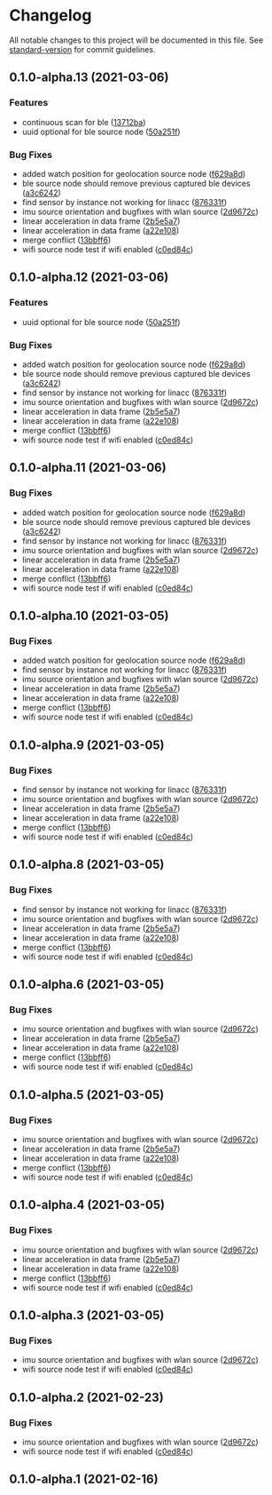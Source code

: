# Changelog

All notable changes to this project will be documented in this file. See [standard-version](https://github.com/conventional-changelog/standard-version) for commit guidelines.

## 0.1.0-alpha.13 (2021-03-06)


### Features

* continuous scan for ble ([13712ba](https://github.com/OpenHPS/openhps-react-native/commit/13712ba0c872ab60f10bffff280b1683180b2e1b))
* uuid optional for ble source node ([50a251f](https://github.com/OpenHPS/openhps-react-native/commit/50a251f9b55ec3d66d8ac504f24c1e242232d9ad))


### Bug Fixes

* added watch position for geolocation source node ([f629a8d](https://github.com/OpenHPS/openhps-react-native/commit/f629a8dfcac5cb91531f1aa160fbf819e388d598))
* ble source node should remove previous captured ble devices ([a3c6242](https://github.com/OpenHPS/openhps-react-native/commit/a3c624232b684e7a9b9e8b1406ac031df011cd24))
* find sensor by instance not working for linacc ([876331f](https://github.com/OpenHPS/openhps-react-native/commit/876331fae1e779e126263fdc72687bc241d1ebc6))
* imu source orientation and bugfixes with wlan source ([2d9672c](https://github.com/OpenHPS/openhps-react-native/commit/2d9672c28d178f49719e44eca2c4ab17b9ab3315))
* linear acceleration in data frame ([2b5e5a7](https://github.com/OpenHPS/openhps-react-native/commit/2b5e5a7961605e695b529ff5c8ec83cc5a054cdd))
* linear acceleration in data frame ([a22e108](https://github.com/OpenHPS/openhps-react-native/commit/a22e10891819bfd23294af9a1445b5b011a5dade))
* merge conflict ([13bbff6](https://github.com/OpenHPS/openhps-react-native/commit/13bbff6a82df167281d9642efc349b00b25db2f4))
* wifi source node test if wifi enabled ([c0ed84c](https://github.com/OpenHPS/openhps-react-native/commit/c0ed84c0ea92ee9ba3044228d3bd5acbb9fda143))

## 0.1.0-alpha.12 (2021-03-06)


### Features

* uuid optional for ble source node ([50a251f](https://github.com/OpenHPS/openhps-react-native/commit/50a251f9b55ec3d66d8ac504f24c1e242232d9ad))


### Bug Fixes

* added watch position for geolocation source node ([f629a8d](https://github.com/OpenHPS/openhps-react-native/commit/f629a8dfcac5cb91531f1aa160fbf819e388d598))
* ble source node should remove previous captured ble devices ([a3c6242](https://github.com/OpenHPS/openhps-react-native/commit/a3c624232b684e7a9b9e8b1406ac031df011cd24))
* find sensor by instance not working for linacc ([876331f](https://github.com/OpenHPS/openhps-react-native/commit/876331fae1e779e126263fdc72687bc241d1ebc6))
* imu source orientation and bugfixes with wlan source ([2d9672c](https://github.com/OpenHPS/openhps-react-native/commit/2d9672c28d178f49719e44eca2c4ab17b9ab3315))
* linear acceleration in data frame ([2b5e5a7](https://github.com/OpenHPS/openhps-react-native/commit/2b5e5a7961605e695b529ff5c8ec83cc5a054cdd))
* linear acceleration in data frame ([a22e108](https://github.com/OpenHPS/openhps-react-native/commit/a22e10891819bfd23294af9a1445b5b011a5dade))
* merge conflict ([13bbff6](https://github.com/OpenHPS/openhps-react-native/commit/13bbff6a82df167281d9642efc349b00b25db2f4))
* wifi source node test if wifi enabled ([c0ed84c](https://github.com/OpenHPS/openhps-react-native/commit/c0ed84c0ea92ee9ba3044228d3bd5acbb9fda143))

## 0.1.0-alpha.11 (2021-03-06)


### Bug Fixes

* added watch position for geolocation source node ([f629a8d](https://github.com/OpenHPS/openhps-react-native/commit/f629a8dfcac5cb91531f1aa160fbf819e388d598))
* ble source node should remove previous captured ble devices ([a3c6242](https://github.com/OpenHPS/openhps-react-native/commit/a3c624232b684e7a9b9e8b1406ac031df011cd24))
* find sensor by instance not working for linacc ([876331f](https://github.com/OpenHPS/openhps-react-native/commit/876331fae1e779e126263fdc72687bc241d1ebc6))
* imu source orientation and bugfixes with wlan source ([2d9672c](https://github.com/OpenHPS/openhps-react-native/commit/2d9672c28d178f49719e44eca2c4ab17b9ab3315))
* linear acceleration in data frame ([2b5e5a7](https://github.com/OpenHPS/openhps-react-native/commit/2b5e5a7961605e695b529ff5c8ec83cc5a054cdd))
* linear acceleration in data frame ([a22e108](https://github.com/OpenHPS/openhps-react-native/commit/a22e10891819bfd23294af9a1445b5b011a5dade))
* merge conflict ([13bbff6](https://github.com/OpenHPS/openhps-react-native/commit/13bbff6a82df167281d9642efc349b00b25db2f4))
* wifi source node test if wifi enabled ([c0ed84c](https://github.com/OpenHPS/openhps-react-native/commit/c0ed84c0ea92ee9ba3044228d3bd5acbb9fda143))

## 0.1.0-alpha.10 (2021-03-05)


### Bug Fixes

* added watch position for geolocation source node ([f629a8d](https://github.com/OpenHPS/openhps-react-native/commit/f629a8dfcac5cb91531f1aa160fbf819e388d598))
* find sensor by instance not working for linacc ([876331f](https://github.com/OpenHPS/openhps-react-native/commit/876331fae1e779e126263fdc72687bc241d1ebc6))
* imu source orientation and bugfixes with wlan source ([2d9672c](https://github.com/OpenHPS/openhps-react-native/commit/2d9672c28d178f49719e44eca2c4ab17b9ab3315))
* linear acceleration in data frame ([2b5e5a7](https://github.com/OpenHPS/openhps-react-native/commit/2b5e5a7961605e695b529ff5c8ec83cc5a054cdd))
* linear acceleration in data frame ([a22e108](https://github.com/OpenHPS/openhps-react-native/commit/a22e10891819bfd23294af9a1445b5b011a5dade))
* merge conflict ([13bbff6](https://github.com/OpenHPS/openhps-react-native/commit/13bbff6a82df167281d9642efc349b00b25db2f4))
* wifi source node test if wifi enabled ([c0ed84c](https://github.com/OpenHPS/openhps-react-native/commit/c0ed84c0ea92ee9ba3044228d3bd5acbb9fda143))

## 0.1.0-alpha.9 (2021-03-05)


### Bug Fixes

* find sensor by instance not working for linacc ([876331f](https://github.com/OpenHPS/openhps-react-native/commit/876331fae1e779e126263fdc72687bc241d1ebc6))
* imu source orientation and bugfixes with wlan source ([2d9672c](https://github.com/OpenHPS/openhps-react-native/commit/2d9672c28d178f49719e44eca2c4ab17b9ab3315))
* linear acceleration in data frame ([2b5e5a7](https://github.com/OpenHPS/openhps-react-native/commit/2b5e5a7961605e695b529ff5c8ec83cc5a054cdd))
* linear acceleration in data frame ([a22e108](https://github.com/OpenHPS/openhps-react-native/commit/a22e10891819bfd23294af9a1445b5b011a5dade))
* merge conflict ([13bbff6](https://github.com/OpenHPS/openhps-react-native/commit/13bbff6a82df167281d9642efc349b00b25db2f4))
* wifi source node test if wifi enabled ([c0ed84c](https://github.com/OpenHPS/openhps-react-native/commit/c0ed84c0ea92ee9ba3044228d3bd5acbb9fda143))

## 0.1.0-alpha.8 (2021-03-05)


### Bug Fixes

* find sensor by instance not working for linacc ([876331f](https://github.com/OpenHPS/openhps-react-native/commit/876331fae1e779e126263fdc72687bc241d1ebc6))
* imu source orientation and bugfixes with wlan source ([2d9672c](https://github.com/OpenHPS/openhps-react-native/commit/2d9672c28d178f49719e44eca2c4ab17b9ab3315))
* linear acceleration in data frame ([2b5e5a7](https://github.com/OpenHPS/openhps-react-native/commit/2b5e5a7961605e695b529ff5c8ec83cc5a054cdd))
* linear acceleration in data frame ([a22e108](https://github.com/OpenHPS/openhps-react-native/commit/a22e10891819bfd23294af9a1445b5b011a5dade))
* merge conflict ([13bbff6](https://github.com/OpenHPS/openhps-react-native/commit/13bbff6a82df167281d9642efc349b00b25db2f4))
* wifi source node test if wifi enabled ([c0ed84c](https://github.com/OpenHPS/openhps-react-native/commit/c0ed84c0ea92ee9ba3044228d3bd5acbb9fda143))

## 0.1.0-alpha.6 (2021-03-05)


### Bug Fixes

* imu source orientation and bugfixes with wlan source ([2d9672c](https://github.com/OpenHPS/openhps-react-native/commit/2d9672c28d178f49719e44eca2c4ab17b9ab3315))
* linear acceleration in data frame ([2b5e5a7](https://github.com/OpenHPS/openhps-react-native/commit/2b5e5a7961605e695b529ff5c8ec83cc5a054cdd))
* linear acceleration in data frame ([a22e108](https://github.com/OpenHPS/openhps-react-native/commit/a22e10891819bfd23294af9a1445b5b011a5dade))
* merge conflict ([13bbff6](https://github.com/OpenHPS/openhps-react-native/commit/13bbff6a82df167281d9642efc349b00b25db2f4))
* wifi source node test if wifi enabled ([c0ed84c](https://github.com/OpenHPS/openhps-react-native/commit/c0ed84c0ea92ee9ba3044228d3bd5acbb9fda143))

## 0.1.0-alpha.5 (2021-03-05)


### Bug Fixes

* imu source orientation and bugfixes with wlan source ([2d9672c](https://github.com/OpenHPS/openhps-react-native/commit/2d9672c28d178f49719e44eca2c4ab17b9ab3315))
* linear acceleration in data frame ([2b5e5a7](https://github.com/OpenHPS/openhps-react-native/commit/2b5e5a7961605e695b529ff5c8ec83cc5a054cdd))
* linear acceleration in data frame ([a22e108](https://github.com/OpenHPS/openhps-react-native/commit/a22e10891819bfd23294af9a1445b5b011a5dade))
* merge conflict ([13bbff6](https://github.com/OpenHPS/openhps-react-native/commit/13bbff6a82df167281d9642efc349b00b25db2f4))
* wifi source node test if wifi enabled ([c0ed84c](https://github.com/OpenHPS/openhps-react-native/commit/c0ed84c0ea92ee9ba3044228d3bd5acbb9fda143))

## 0.1.0-alpha.4 (2021-03-05)


### Bug Fixes

* imu source orientation and bugfixes with wlan source ([2d9672c](https://github.com/OpenHPS/openhps-react-native/commit/2d9672c28d178f49719e44eca2c4ab17b9ab3315))
* linear acceleration in data frame ([2b5e5a7](https://github.com/OpenHPS/openhps-react-native/commit/2b5e5a7961605e695b529ff5c8ec83cc5a054cdd))
* linear acceleration in data frame ([a22e108](https://github.com/OpenHPS/openhps-react-native/commit/a22e10891819bfd23294af9a1445b5b011a5dade))
* merge conflict ([13bbff6](https://github.com/OpenHPS/openhps-react-native/commit/13bbff6a82df167281d9642efc349b00b25db2f4))
* wifi source node test if wifi enabled ([c0ed84c](https://github.com/OpenHPS/openhps-react-native/commit/c0ed84c0ea92ee9ba3044228d3bd5acbb9fda143))

## 0.1.0-alpha.3 (2021-03-05)


### Bug Fixes

* imu source orientation and bugfixes with wlan source ([2d9672c](https://github.com/OpenHPS/openhps-react-native/commit/2d9672c28d178f49719e44eca2c4ab17b9ab3315))
* wifi source node test if wifi enabled ([c0ed84c](https://github.com/OpenHPS/openhps-react-native/commit/c0ed84c0ea92ee9ba3044228d3bd5acbb9fda143))

## 0.1.0-alpha.2 (2021-02-23)


### Bug Fixes

* imu source orientation and bugfixes with wlan source ([2d9672c](https://github.com/OpenHPS/openhps-react-native/commit/2d9672c28d178f49719e44eca2c4ab17b9ab3315))
* wifi source node test if wifi enabled ([c0ed84c](https://github.com/OpenHPS/openhps-react-native/commit/c0ed84c0ea92ee9ba3044228d3bd5acbb9fda143))

## 0.1.0-alpha.1 (2021-02-16)
